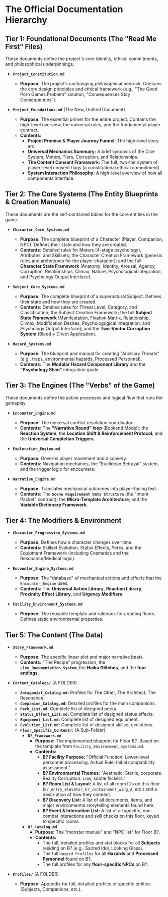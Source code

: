# **The Official Documentation Hierarchy**

## **Tier 1: Foundational Documents (The "Read Me First" Files)**

These documents define the project's core identity, ethical commitments, and philosophical underpinnings.

*   **`Project_Constitution.md`**
    *   **Purpose:** The project’s unchanging philosophical bedrock. Contains the core design principles and ethical framework (e.g., "The Good Porn Games Problem" solution, "Consequences Stay Consequences").

*   **`Project_Foundations.md`** (The New, Unified Document)
    *   **Purpose:** The essential primer for the entire project. Contains the high-level overview, the universal rules, and the fundamental player contract.
    *   **Contents:**
        *   **Project Premise & Player Journey Funnel:** The high-level story arc.
        *   **Universal Mechanics Summary:** A brief synopsis of the Dice System, Meters, Tiers, Corruption, and Relationships.
        *   **The Content Consent Framework:** The full, two-tier system of player-level consent flags (a constitutional ethical commitment).
        *   **System Interaction Philosophy:** A high-level overview of how all components interface.

## **Tier 2: The Core Systems (The Entity Blueprints & Creation Manuals)**

These documents are the self-contained bibles for the core entities in the game.

*   **`Character_Core_Systems.md`**
    *   **Purpose:** The complete blueprint of a Character (Player, Companion, NPC). Defines their state and how they are created.
    *   **Contents:** Detailed rules for Meters (4-stage psychology), Attributes, and Skillsets; the Character Creation Framework (genesis rules and archetypes for the player character); and the full **Character State Framework** (Anatomy, Identity, Arousal, Agency, Corruption, Relationships, Climax, Nature, Psychological Integration, and Psychology Output Interface).

*   **`Subject_Core_Systems.md`**
    *   **Purpose:** The complete blueprint of a supernatural Subject. Defines their state and how they are created.
    *   **Contents:** Detailed rules for Threat Level, Category, and Classification; the Subject Creation Framework; the full **Subject State Framework** (Manifestation, Fixation Matrix, Relationship, Climax, Modification Desires, Psychologogical Integration, and Psychology Output Interface); and the **Two-Vector Corruption System** (Bleed + Direct Application).

*   **`Hazard_Systems.md`**
    *   **Purpose:** The blueprint and manual for creating "Ancillary Threats" (e.g., traps, environmental hazards, Processed Personnel).
    *   **Contents:** The **Modular Hazard Component Library** and the **"Psychology Shim"** integration guide.

## **Tier 3: The Engines (The "Verbs" of the Game)**

These documents define the active processes and logical flow that runs the gameplay.

*   **`Encounter_Engine.md`**
    *   **Purpose:** The universal conflict resolution coordinator.
    *   **Contents:** The **"Narrative Round" loop** (Bookend Model); the **Reaction System**; the **Location Shift & Reinforcement Protocol**; and the **Universal Completion Triggers**.

*   **`Exploration_Engine.md`**
    *   **Purpose:** Governs player movement and discovery.
    *   **Contents:** Navigation mechanics, the "Euclidean Betrayal" system, and the trigger logic for encounters.

*   **`Narrative_Engine.md`**
    *   **Purpose:** Translates mechanical outcomes into player-facing text.
    *   **Contents:** The **`Scene Requirement Data Structure`** (the "Intent Packet" contract); the **Micro-Template Architecture**; and the **Variable Dictionary Framework**.

## **Tier 4: The Modifiers & Environment**

*   **`Character_Progression_Systems.md`**
    *   **Purpose:** Defines how a character changes over time.
    *   **Contents:** Skillset Evolution, Status Effects, Perks, and the Equipment Framework (including Cosmetics and the Resonance/Medical logic).

*   **`Encounter_Engine_Systems.md`**
    *   **Purpose:** The "database" of mechanical actions and effects that the `Encounter_Engine` uses.
    *   **Contents:** The **Universal Action Library**, **Reaction Library**, **Proximity Effect Library**, and **Urgency Modifiers**.

*   **`Facility_Environment_Systems.md`**
    *   **Purpose:** The reusable template and rulebook for creating floors. Defines static environmental properties.

## **Tier 5: The Content (The Data)**

*   **`Story_Framework.md`**
    *   **Purpose:** The specific linear plot and major narrative beats.
    *   **Contents:** "The Recipe" progression, the **`Live_Documentation_System`**, the **Haiku Glitches**, and the **four endings**.

*   **`Content_Catalogs/`** (A FOLDER)
    *   **`Antagonist_Catalog.md`:** Profiles for The Other, The Architect, The Resonance.
    *   **`Companion_Catalog.md`:** Detailed profiles for the main companions.
    *   **`Perk_List.md`:** Complete list of designed perks.
    *   **`Status_Effect_List.md`:** Complete list of designed status effects.
    *   **`Equipment_List.md`:** Complete list of designed equipment.
    *   **`Evolution_List.md`:** Complete list of designed skillset evolutions.
    *   **`Floor_Specific_Content/`:** (A Sub-Folder)
        *   **`B?_Framework.md`**
            *   **Purpose:** The implemented blueprint for Floor B?. Based on the template from `Facility_Environment_Systems.md`.
            *   **Contents:**
                *   **B? Facility Purpose:** "Official Function: Lower-level personnel processing. Actual Role: Initial compatibility assessment."
                *   **B? Environmental Themes:** "Aesthetic: Sterile, corporate. Reality Corruption: Low, subtle flickers."
                *   **B? Room List & Layout:** A list of all room IDs on this floor (`b?_entry_elevator`, `b?_containment_wing_A`, etc.) and a description of how they connect.
                *   **B? Discovery List:** A list of all documents, items, and major environmental storytelling elements found here.
                *   **B? Event & Interaction List:** A list of all specific, non-combat interactions and skill checks on this floor, keyed to specific rooms.
        *   **`B?_Catalog.md`**
            *   **Purpose:** The "monster manual" and "NPC list" for Floor B?.
            *   **Contents:**
                *   The full, detailed profiles and stat blocks for all **Subjects** residing on B? (e.g., Sacred Idol, Looking Glass).
                *   The full `Hazard Profiles` for all **Hazards** and **Processed Personnel** found on B?.
                *   The full profiles for any **floor-specific NPCs** on B?.

*   **`Profiles/`** (A FOLDER)
    *   **Purpose:** Appendix for full, detailed profiles of specific entities (Subjects, Companions, etc.).